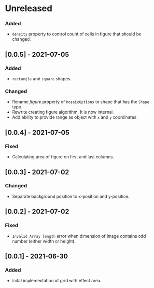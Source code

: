 # Unreleased

### Added

- `density` property to control count of cells in figure that should be changed.

## [0.0.5] - 2021-07-05

### Added

- `rectangle` and `square` shapes.

### Changed

- Rename _figure_ property of `MosaicOptions` to shape that has the `Shape` type.
- Rewrite creating figure algorithm. It is now internal.
- Add ability to provide range as object with `x` and `y` coordinates.

## [0.0.4] - 2021-07-05

### Fixed

- Calculating area of figure on first and last columns.

## [0.0.3] - 2021-07-02

### Changed

- Separate background position to x-position and y-position.

## [0.0.2] - 2021-07-02

### Fixed

- `Invalid Array length` error when dimension of image contains odd number (either width or height).

## [0.0.1] - 2021-06-30

### Added

- Inital implementation of grid with effect area.
